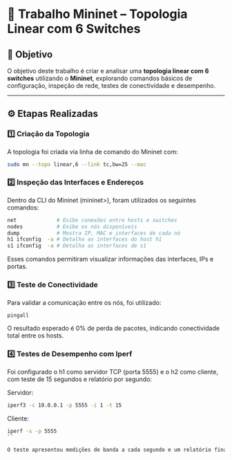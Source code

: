# 🧠 Trabalho Mininet – Topologia Linear com 6 Switches

## 🎯 Objetivo
O objetivo deste trabalho é criar e analisar uma **topologia linear com 6 switches** utilizando o **Mininet**, explorando comandos básicos de configuração, inspeção de rede, testes de conectividade e desempenho.

---

## ⚙️ Etapas Realizadas

### 1️⃣ Criação da Topologia
A topologia foi criada via linha de comando do Mininet com:
```bash
sudo mn --topo linear,6 --link tc,bw=25 --mac
``` 
###  2️⃣ Inspeção das Interfaces e Endereços

Dentro da CLI do Mininet (mininet>), foram utilizados os seguintes comandos:
```bash
net             # Exibe conexões entre hosts e switches
nodes           # Exibe os nós disponíveis
dump            # Mostra IP, MAC e interfaces de cada nó
h1 ifconfig  -a # Detalha as interfaces do host h1
s1 ifconfig  -a # Detalha as interfaces de s1
```

Esses comandos permitiram visualizar informações das interfaces, IPs e portas.

### 3️⃣ Teste de Conectividade

Para validar a comunicação entre os nós, foi utilizado:
```bash
pingall
```

O resultado esperado é 0% de perda de pacotes, indicando conectividade total entre os hosts.

### 4️⃣ Testes de Desempenho com Iperf

Foi configurado o h1 como servidor TCP (porta 5555) e o h2 como cliente, com teste de 15 segundos e relatório por segundo:

Servidor:
```bash
iperf3 -c 10.0.0.1 -p 5555 -i 1 -t 15
```

Cliente:
```bash
iperf -s -p 5555
``

O teste apresentou medições de banda a cada segundo e um relatório final com a taxa média de transferência (~25 Mbps, conforme definido).

